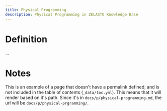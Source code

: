 ```yaml
---
title: Physical Programming
description: Physical Programming in ZELASTO Knowledge Base
---
```


# Definition
...

# Notes
This is an example of a page that doesn't have a permalink defined, and
is not included in the table of contents (`_data/toc.yml`). This means
that it will render based on it's path. Since it's in `docs/p/physical-programming.md`,
the url will be `docs/p/physical-prgramming/`.